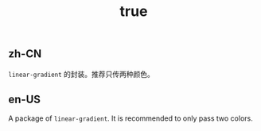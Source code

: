 ﻿---
order: 11
title:
  zh-CN: 自定义进度条渐变色
  en-US: Custom line gradient
---

## zh-CN

`linear-gradient` 的封装。推荐只传两种颜色。

## en-US

A package of `linear-gradient`. It is recommended to only pass two colors.